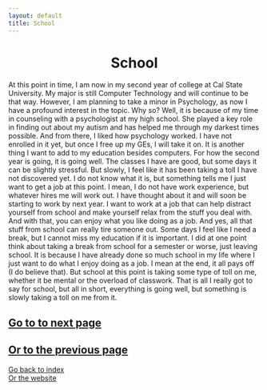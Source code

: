 ```yaml
---
layout: default
title: School
---
```

# <center> School </center>  

At this point in time, I am now in my second year of college at Cal State University. My major is still Computer Technology and will continue to be that way. However, I am planning to take a minor in Psychology, as now I have a profound interest in the topic. Why so? Well, it is because of my time in counseling with a psychologist at my high school. She played a key role in finding out about my autism and has helped me through my darkest times possible. And from there, I liked how psychology worked. I have not enrolled in it yet, but once I free up my GEs, I will take it on. It is another thing I want to add to my education besides computers. For how the second year is going, it is going well. The classes I have are good, but some days it can be slightly stressful. But slowly, I feel like it has been taking a toll I have not discovered yet. I do not know what it is, but something tells me I just want to get a job at this point. I mean, I do not have work experience, but whatever hires me will work out. I have thought about it and will soon be starting to work by next year. I want to work at a job that can help distract yourself from school and make yourself relax from the stuff you deal with. And with that, you can enjoy what you like doing as a job. And yes, all that stuff from school can really tire someone out. Some days I feel like I need a break, but I cannot miss my education if it is important. I did at one point think about taking a break from school for a semester or worse, just leaving school. It is because I have already done so much school in my life where I just want to do what I enjoy doing as a job. I mean at the end, it all pays off (I do believe that). But school at this point is taking some type of toll on me, whether it be mental or the overload of classwork. That is all I really got to say for school, but all in short, everything is going well, but something is slowly taking a toll on me from it.  

## [Go to to next page](https://17hoodies.github.io/fonzi/blog/fonzi_update_1/family.html)  
## [Or to the previous page](https://17hoodies.github.io/fonzi/blog/fonzi_update_1/introduction.html)  

[Go back to index](https://17hoodies.github.io/fonzi/blog/blog-index.html)  
[Or the website](https://17hoodies.github.io/fonzi/index.html)  
